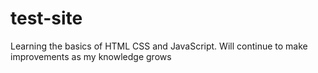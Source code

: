 # test-site
Learning the basics of HTML CSS and JavaScript. Will continue to make improvements as my knowledge grows
